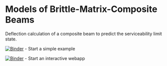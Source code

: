 # Models of Brittle-Matrix-Composite Beams

Deflection calculation of a composite beam to predict the serviceability limit state.

[![Binder](https://mybinder.org/badge.svg)](https://mybinder.org/v2/gh/bmcs-group/bmcs_beam/master?urlpath=%2Fapps%2Fbmcs_beam/bending/deflection_profile.ipynb) - Start a simple example

[![Binder](https://mybinder.org/badge.svg)](https://mybinder.org/v2/gh/bmcs-group/bmcs_beam/master?urlpath=%2Fapps%2Fwebapps/bmcs_bending_app.ipynb) - Start an interactive webapp
